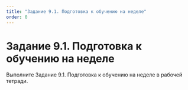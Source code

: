 ```yaml
---
title: "Задание 9.1. Подготовка к обучению на неделе"
order: 0
---
```


# Задание 9.1. Подготовка к обучению на неделе

Выполните Задание 9.1. Подготовка к обучению на неделе в рабочей тетради.